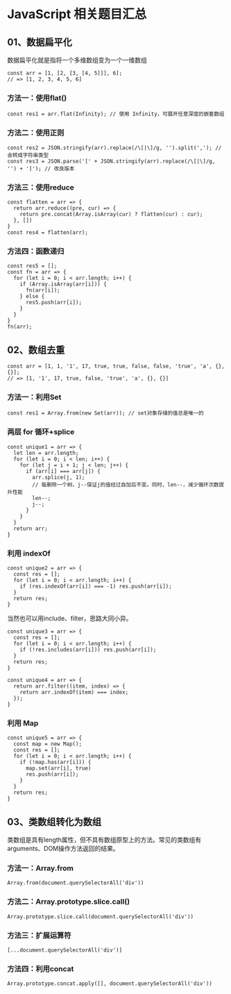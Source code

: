 # JavaScript 相关题目汇总

## 01、数据扁平化

数据扁平化就是指将一个多维数组变为一个一维数组
```
const arr = [1, [2, [3, [4, 5]]], 6];
// => [1, 2, 3, 4, 5, 6]
```

### 方法一：使用flat()
```
const res1 = arr.flat(Infinity); // 使用 Infinity，可展开任意深度的嵌套数组
```

### 方法二：使用正则
```
const res2 = JSON.stringify(arr).replace(/\[|\]/g, '').split(','); // 会转成字符串类型
const res3 = JSON.parse('[' + JSON.stringify(arr).replace(/\[|\]/g, '') + ']'); // 改良版本
```

### 方法三：使用reduce
```
const flatten = arr => {
  return arr.reduce((pre, cur) => {
    return pre.concat(Array.isArray(cur) ? flatten(cur) : cur);
  }, [])
}
const res4 = flatten(arr);
```

### 方法四：函数递归
```
const res5 = [];
const fn = arr => {
  for (let i = 0; i < arr.length; i++) {
    if (Array.isArray(arr[i])) {
      fn(arr[i]);
    } else {
      res5.push(arr[i]);
    }
  }
}
fn(arr);
```

## 02、数组去重

```
const arr = [1, 1, '1', 17, true, true, false, false, 'true', 'a', {}, {}];
// => [1, '1', 17, true, false, 'true', 'a', {}, {}]
```

### 方法一：利用Set
```
const res1 = Array.from(new Set(arr)); // set对象存储的值总是唯一的
```

### 两层 for 循环+splice
```
const unique1 = arr => {
  let len = arr.length;
  for (let i = 0; i < len; i++) {
    for (let j = i + 1; j < len; j++) {
      if (arr[i] === arr[j]) {
        arr.splice(j, 1);
        // 每删除一个树，j--保证j的值经过自加后不变。同时，len--，减少循环次数提升性能
        len--;
        j--;
      }
    }
  }
  return arr;
}
```

### 利用 indexOf
```
const unique2 = arr => {
  const res = [];
  for (let i = 0; i < arr.length; i++) {
    if (res.indexOf(arr[i]) === -1) res.push(arr[i]);
  }
  return res;
}
```
当然也可以用include、filter，思路大同小异。
```
const unique3 = arr => {
  const res = [];
  for (let i = 0; i < arr.length; i++) {
    if (!res.includes(arr[i])) res.push(arr[i]);
  }
  return res;
}

const unique4 = arr => {
  return arr.filter((item, index) => {
    return arr.indexOf(item) === index;
  });
}
```

### 利用 Map
```
const unique5 = arr => {
  const map = new Map();
  const res = [];
  for (let i = 0; i < arr.length; i++) {
    if (!map.has(arr[i])) {
      map.set(arr[i], true)
      res.push(arr[i]);
    }
  }
  return res;
}
```

## 03、类数组转化为数组

类数组是具有length属性，但不具有数组原型上的方法。常见的类数组有arguments、DOM操作方法返回的结果。

### 方法一：Array.from
```
Array.from(document.querySelectorAll('div'))
```

### 方法二：Array.prototype.slice.call()
```
Array.prototype.slice.call(document.querySelectorAll('div'))
```

### 方法三：扩展运算符
```
[...document.querySelectorAll('div')]
```

### 方法四：利用concat
```
Array.prototype.concat.apply([], document.querySelectorAll('div'))
```
